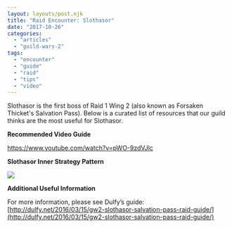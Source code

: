 ```yaml
---
layout: layouts/post.njk
title: "Raid Encounter: Slothasor"
date: "2017-10-26"
categories: 
  - "articles"
  - "guild-wars-2"
tags: 
  - "encounter"
  - "guide"
  - "raid"
  - "tips"
  - "video"
---
```


Slothasor is the first boss of Raid 1 Wing 2 (also known as Forsaken Thicket's Salvation Pass). Below is a curated list of resources that our guild thinks are the most useful for Slothasor.

**Recommended Video Guide**

https://www.youtube.com/watch?v=pWO-9zdVJlc

**Slothasor Inner Strategy Pattern**

[![](https://markedsoulsmks.files.wordpress.com/2017/10/sloth-inner-pattern.jpg)](https://markedsoulsmks.files.wordpress.com/2017/10/sloth-inner-pattern.jpg)

**Additional Useful Information**

For more information, please see Dulfy’s guide: [http://dulfy.net/2016/03/15/gw2-slothasor-salvation-pass-raid-guide/](http://dulfy.net/2016/03/15/gw2-slothasor-salvation-pass-raid-guide/)
